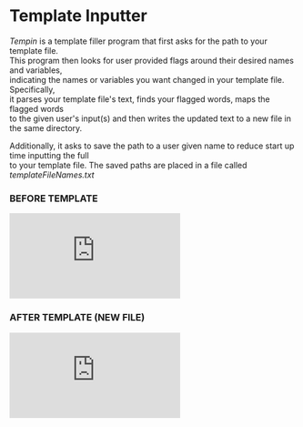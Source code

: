 # Template Inputter
_Tempin_ is a template filler program that first asks for the path to your template file. </br>
This program then looks for user provided flags around their desired names and variables,</br>
indicating the names or variables you want changed in your template file. Specifically,</br>
it parses your template file's text, finds your flagged words, maps the flagged words </br>
to the given user's input(s) and then writes the updated text to a new file in the same directory. </br>

Additionally, it asks to save the path to a user given name to reduce start up time inputting the full </br>
to your template file. The saved paths are placed in a file called *templateFileNames.txt*

### BEFORE TEMPLATE

![Image of faketemp.txt](https://github.com/AugdenES/Template-Inputter/blob/master/faketemp.txt?raw=true)

### AFTER TEMPLATE (NEW FILE)
![Image of newEmail.txt](https://github.com/AugdenES/Template-Inputter/blob/master/newEmail.txt?raw=true)
